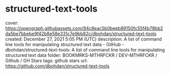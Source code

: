 # structured-text-tools

cover: https://opengraph.githubassets.com/94c8eac5b0beeb89150fc55f4b78bb2da5be7bbebe9f42b8e58e331c7e9bb82c/dbohdan/structured-text-tools
created: December 27, 2021 5:05 PM (UTC)
description: A list of command line tools for manipulating structured text data - GitHub - dbohdan/structured-text-tools: A list of command line tools for manipulating structured text data
folder: BOOKMRKS-MTHRFCKR / DEV-MTHRFCKR / Github / GH Stars
tags: github stars
url: https://github.com/dbohdan/structured-text-tools